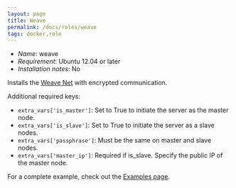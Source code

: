 ```yaml
---
layout: page
title: Weave
permalink: /docs/roles/weave
tags: docker,role
---
```


* *Name*: weave
* *Requirement*: Ubuntu 12.04 or later
* *Installation notes*: No

Installs the [Weave Net](https://www.weave.works/products/weave-net/) with encrypted communication.

Additional required keys:

 * `extra_vars['is_master']`: Set to True to initiate the server as the master node.
 * `extra_vars['is_slave']`: Set to True to initiate the server as a slave nodes.
 * `extra_vars['passphrase']`: Must be the same on master and slave nodes.
 * `extra_vars['master_ip']`: Required if is_slave. Specify the public IP of the master node.

For a complete example, check out the [Examples page](/docs/examples).
